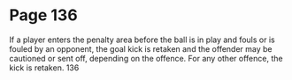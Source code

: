 # Page 136

If a player enters the penalty area before the ball is in play and fouls or is
fouled by an opponent, the goal kick is retaken and the offender may be
cautioned or sent off, depending on the offence.
For any other offence, the kick is retaken.
136
